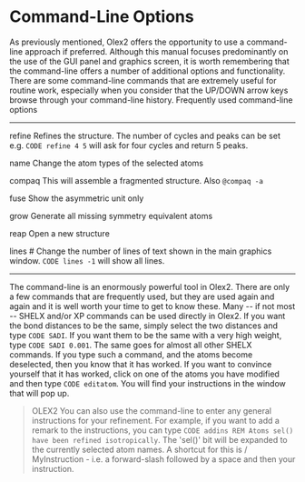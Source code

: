 # Command-Line Options
As previously mentioned, Olex2 offers the opportunity to use a command-line approach if preferred. Although this manual focuses predominantly on the use of the GUI panel and graphics screen, it is worth remembering that the command-line offers a number of additional options and functionality. There are some command-line commands that are extremely useful for routine work, especially when you consider that the UP/DOWN arrow keys browse through your command-line history.
Frequently used command-line options

------  ----------------------------------------------------------------
refine	Refines the structure. The number of cycles and peaks can be set e.g. `CODE refine 4 5` will ask for four cycles and return 5 peaks.

name	Change the atom types of the selected atoms

compaq   This will assemble a fragmented structure. Also `@compaq -a`

fuse	Show the asymmetric unit only

grow	Generate all missing symmetry equivalent atoms

reap	Open a new structure

lines #	Change the number of lines of text shown in the main graphics window. `CODE lines -1` will show all lines.
------  ----------------------------------------------------------------

The command-line is an enormously powerful tool in Olex2. There are only a few commands that are frequently used, but they are used again and again and it is well worth your time to get to know these.
Many -- if not most -- SHELX and/or XP commands can be used directly in Olex2. If you want the bond distances to be the same, simply select the two distances and type `CODE SADI`. If you want them to be the same with a very high weight, type `CODE SADI 0.001`. The same goes for almost all other SHELX commands. If you type such a command, and the atoms become deselected, then you know that it has worked. If you want to convince yourself that it has worked, click on one of the atoms you have modified and then type `CODE editatom`. You will find your instructions in the window that will pop up.

>OLEX2 You can also use the command-line to enter any general instructions for your refinement. For example, if you want to add a remark to the instructions, you can type `CODE addins REM Atoms sel() have been refined isotropically`. The 'sel()' bit will be expanded to the currently selected atom names. A shortcut for this is / MyInstruction - i.e. a forward-slash followed by a space and then your instruction.

